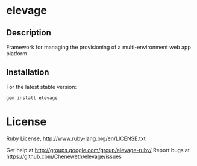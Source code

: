 elevage
=======

## Description

Framework for managing the provisioning of a multi-environment web app platform

## Installation

For the latest stable version:

`gem install elevage`

# License
Ruby License, http://www.ruby-lang.org/en/LICENSE.txt

Get help at http://groups.google.com/group/elevage-ruby/
Report bugs at https://github.com/Cheneweth/elevage/issues